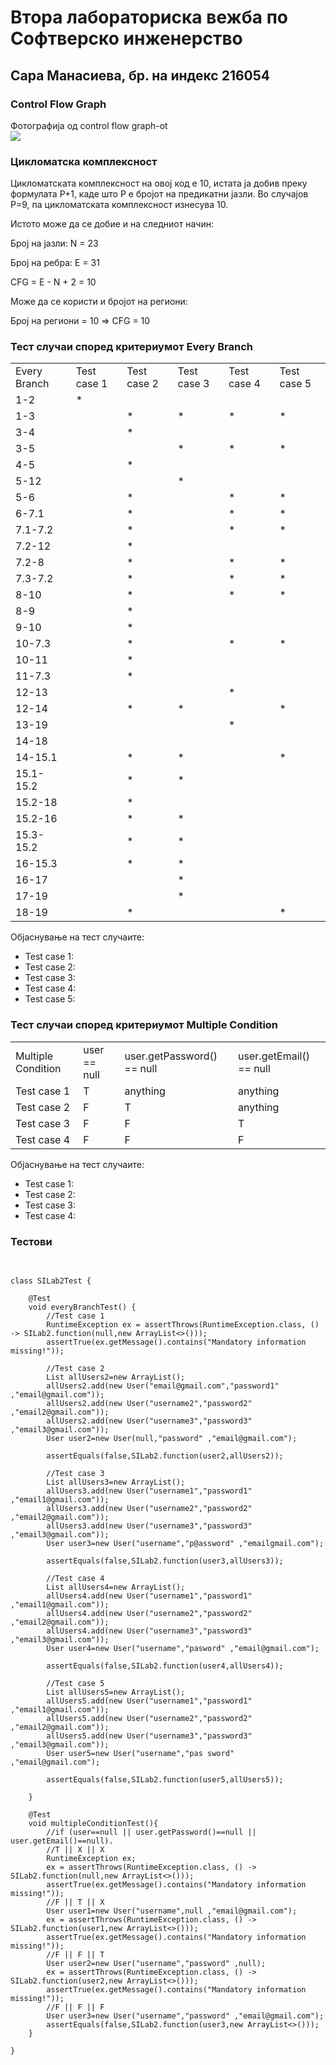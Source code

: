 <h1>Втора лабораториска вежба по Софтверско инженерство</h1>
<h2>Сара Манасиева, бр. на индекс 216054</h2>
<h3>Control Flow Graph</h3>
<div>Фотографија од control flow graph-ot</div>
<img src="https://github.com/SaraManasieva/SI_2023_lab2_216054/assets/107801296/6ce32bca-9cd2-4d64-9e6d-7e089e27248d">
<h3>Цикломатска комплексност</h3>
<p>Цикломатската комплексност на овој код е 10, истата ја добив преку формулата P+1, каде што P е бројот на предикатни јазли. Во случајoв P=9, па цикломатската комплексност изнесува 10.</p>
<p>Истото може да се добие и на следниот начин:</p>
<p>Број на јазли: N = 23</p>
<p>Број на ребра: E = 31</p>
<p>CFG = E - N + 2 = 10</p>
<p>Може да се користи и бројот на региони:</p>
<p>Број на региони = 10 => CFG = 10</p>
<h3>Тест случаи според критериумот Every Branch</h3>

<table>
    <tr>
        <td>Every Branch</td>
        <td>Test case 1</td>
        <td>Test case 2</td>
        <td>Test case 3</td>
        <td>Test case 4</td>
        <td>Test case 5 </td>
    </tr>
    <tr>
        <td>1-2</td>
        <td>*</td>
        <td> </td>
        <td> </td>
        <td> </td>
        <td> </td>
    </tr>
    <tr>
        <td>1-3</td>
        <td> </td>
        <td>*</td>
        <td>*</td>
        <td>*</td>
        <td>* </td>
    </tr>
    <tr>
        <td>3-4</td>
        <td> </td>
        <td>*</td>
        <td> </td>
        <td> </td>
        <td> </td>
    </tr>
    <tr>
        <td>3-5</td>
        <td> </td>
        <td> </td>
        <td>*</td>
        <td>*</td>
        <td>* </td>
    </tr>
    <tr>
        <td>4-5</td>
        <td> </td>
        <td>*</td>
        <td> </td>
        <td> </td>
        <td> </td>
    </tr>
    <tr>
        <td>5-12</td>
        <td> </td>
        <td> </td>
        <td>*</td>
        <td> </td>
        <td> </td>
    </tr>
    <tr>
        <td>5-6</td>
        <td> </td>
        <td>*</td>
        <td> </td>
        <td>*</td>
        <td>* </td>
    </tr>
    <tr>
        <td>6-7.1</td>
        <td> </td>
        <td>*</td>
        <td> </td>
        <td>*</td>
        <td>* </td>
    </tr>
    <tr>
        <td>7.1-7.2</td>
        <td> </td>
        <td>*</td>
        <td> </td>
        <td>*</td>
        <td>* </td>
    </tr>
    <tr>
        <td>7.2-12</td>
        <td> </td>
        <td>*</td>
        <td> </td>
        <td> </td>
        <td> </td>
    </tr>
    <tr>
        <td>7.2-8</td>
        <td> </td>
        <td>*</td>
        <td> </td>
        <td>*</td>
        <td>* </td>
    </tr>
    <tr>
        <td>7.3-7.2</td>
        <td> </td>
        <td>*</td>
        <td> </td>
        <td>*</td>
        <td>* </td>
    </tr>
    <tr>
        <td>8-10</td>
        <td> </td>
        <td>*</td>
        <td> </td>
        <td>*</td>
        <td>* </td>
    </tr>
    <tr>
        <td>8-9</td>
        <td> </td>
        <td>*</td>
        <td> </td>
        <td> </td>
        <td> </td>
    </tr>
    <tr>
        <td>9-10</td>
        <td> </td>
        <td>*</td>
        <td> </td>
        <td> </td>
        <td> </td>
    </tr>
    <tr>
        <td>10-7.3</td>
        <td> </td>
        <td>*</td>
        <td> </td>
        <td>*</td>
        <td>* </td>
    </tr>
    <tr>
        <td>10-11</td>
        <td> </td>
        <td>*</td>
        <td> </td>
        <td> </td>
        <td> </td>
    </tr>
    <tr>
        <td>11-7.3</td>
        <td> </td>
        <td>*</td>
        <td> </td>
        <td> </td>
        <td> </td>
    </tr>
    <tr>
        <td>12-13</td>
        <td> </td>
        <td> </td>
        <td> </td>
        <td>*</td>
        <td> </td>
    </tr>
    <tr>
        <td>12-14</td>
        <td> </td>
        <td>*</td>
        <td>*</td>
        <td> </td>
        <td>* </td>
    </tr>
    <tr>
        <td>13-19</td>
        <td> </td>
        <td> </td>
        <td> </td>
        <td>*</td>
        <td> </td>
    </tr>
    <tr>
        <td>14-18</td>
        <td> </td>
        <td> </td>
        <td> </td>
        <td> </td>
        <td> </td>
    </tr>
    <tr>
        <td>14-15.1</td>
        <td> </td>
        <td>*</td>
        <td>*</td>
        <td> </td>
        <td>* </td>
    </tr>
    <tr>
        <td>15.1-15.2</td>
        <td> </td>
        <td>*</td>
        <td>*</td>
        <td> </td>
        <td> </td>
    </tr>
    <tr>
        <td>15.2-18</td>
        <td> </td>
        <td>*</td>
        <td> </td>
        <td> </td>
        <td> </td>
    </tr>
    <tr>
        <td>15.2-16</td>
        <td> </td>
        <td>*</td>
        <td>*</td>
        <td> </td>
        <td> </td>
    </tr>
    <tr>
        <td>15.3-15.2</td>
        <td> </td>
        <td>*</td>
        <td>*</td>
        <td> </td>
        <td> </td>
    </tr>
    <tr>
        <td>16-15.3</td>
        <td> </td>
        <td>*</td>
        <td>*</td>
        <td> </td>
        <td> </td>
    </tr>
    <tr>
        <td>16-17</td>
        <td> </td>
        <td> </td>
        <td>*</td>
        <td> </td>
        <td> </td>
    </tr>
    <tr>
        <td>17-19</td>
        <td> </td>
        <td> </td>
        <td>*</td>
        <td> </td>
        <td> </td>
    </tr>
    <tr>
        <td>18-19</td>
        <td> </td>
        <td>*</td>
        <td> </td>
        <td> </td>
        <td>* </td>
    </tr>
</table>

<p>Објаснување на тест случаите:</p>
<ul>
  <li>Test case 1:</li>
  <li>Test case 2:</li>
  <li>Test case 3:</li>
  <li>Test case 4:</li>
  <li>Test case 5:</li>
</ul>


<h3>Тест случаи според критериумот Multiple Condition</h3>
<table>
    <tr>
        <td>Multiple Condition </td>
        <td>user == null</td>
        <td>user.getPassword() == null</td>
        <td>user.getEmail() == null </td>
    </tr>
    <tr>
        <td>Test case 1</td>
        <td>T</td>
        <td>anything</td>
        <td>anything </td>
    </tr>
    <tr>
        <td>Test case 2</td>
        <td>F</td>
        <td>T</td>
        <td>anything </td>
    </tr>
    <tr>
        <td>Test case 3</td>
        <td>F</td>
        <td>F</td>
        <td>T </td>
    </tr>
    <tr>
        <td>Test case 4</td>
        <td>F</td>
        <td>F</td>
        <td>F </td>
    </tr>
</table>

<p>Објаснување на тест случаите:</p>
<ul>
  <li>Test case 1:</li>
  <li>Test case 2:</li>
  <li>Test case 3:</li>
  <li>Test case 4:</li>
</ul>

<h3>Тестови</h3>

<pre>
<!--code Tag starts here -->
<code>
class SILab2Test {

    @Test
    void everyBranchTest() {
        //Test case 1
        RuntimeException ex = assertThrows(RuntimeException.class, () -> SILab2.function(null,new ArrayList<>()));
        assertTrue(ex.getMessage().contains("Mandatory information missing!"));

        //Test case 2
        List<User> allUsers2=new ArrayList<User>();
        allUsers2.add(new User("email@gmail.com","password1" ,"email@gmail.com"));
        allUsers2.add(new User("username2","password2" ,"email2@gmail.com"));
        allUsers2.add(new User("username3","password3" ,"email3@gmail.com"));
        User user2=new User(null,"password" ,"email@gmail.com");

        assertEquals(false,SILab2.function(user2,allUsers2));

        //Test case 3
        List<User> allUsers3=new ArrayList<User>();
        allUsers3.add(new User("username1","password1" ,"email1@gmail.com"));
        allUsers3.add(new User("username2","password2" ,"email2@gmail.com"));
        allUsers3.add(new User("username3","password3" ,"email3@gmail.com"));
        User user3=new User("username","p@assword" ,"emailgmail.com");

        assertEquals(false,SILab2.function(user3,allUsers3));

        //Test case 4
        List<User> allUsers4=new ArrayList<User>();
        allUsers4.add(new User("username1","password1" ,"email1@gmail.com"));
        allUsers4.add(new User("username2","password2" ,"email2@gmail.com"));
        allUsers4.add(new User("username3","password3" ,"email3@gmail.com"));
        User user4=new User("username","pasword" ,"email@gmail.com");

        assertEquals(false,SILab2.function(user4,allUsers4));

        //Test case 5
        List<User> allUsers5=new ArrayList<User>();
        allUsers5.add(new User("username1","password1" ,"email1@gmail.com"));
        allUsers5.add(new User("username2","password2" ,"email2@gmail.com"));
        allUsers5.add(new User("username3","password3" ,"email3@gmail.com"));
        User user5=new User("username","pas sword" ,"email@gmail.com");

        assertEquals(false,SILab2.function(user5,allUsers5));

    }

    @Test
    void multipleConditionTest(){
        //if (user==null || user.getPassword()==null || user.getEmail()==null).
        //T || X || X
        RuntimeException ex;
        ex = assertThrows(RuntimeException.class, () -> SILab2.function(null,new ArrayList<>()));
        assertTrue(ex.getMessage().contains("Mandatory information missing!"));
        //F || T || X
        User user1=new User("username",null ,"email@gmail.com");
        ex = assertThrows(RuntimeException.class, () -> SILab2.function(user1,new ArrayList<>()));
        assertTrue(ex.getMessage().contains("Mandatory information missing!"));
        //F || F || T
        User user2=new User("username","password" ,null);
        ex = assertThrows(RuntimeException.class, () -> SILab2.function(user2,new ArrayList<>()));
        assertTrue(ex.getMessage().contains("Mandatory information missing!"));
        //F || F || F
        User user3=new User("username","password" ,"email@gmail.com");
        assertEquals(false,SILab2.function(user3,new ArrayList<>()));
    }

}
<!--code Tag starts here -->
</code>
</pre>
  
  
